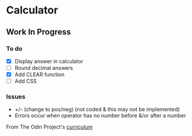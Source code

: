 # Calculator

## Work In Progress

### To do

- [x] Display answer in calculator
- [ ] Round decimal answers
- [x] Add CLEAR function
- [ ] Add CSS

### Issues

* +/- (change to pos/neg) (not coded & this may not be implemented)
* Errors occur when operator has no number before &/or after a number

From The Odin Project's [curriculum](https://www.theodinproject.com/lessons/calculator)
